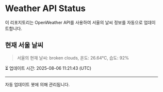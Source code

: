 
# Weather API Status

이 리포지토리는 OpenWeather API를 사용하여 서울의 날씨 정보를 자동으로 업데이트합니다.

## 현재 서울 날씨
> 서울의 현재 날씨: broken clouds, 온도: 26.64°C, 습도: 92%

⏳ 업데이트 시간: 2025-08-06 11:21:43 (UTC)

---
자동 업데이트 봇에 의해 관리됩니다.
